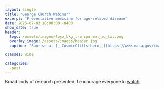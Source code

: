```yaml
---
layout: single
title: "George Church Webinar"
excerpt: "Preventative medicine for age-related disease"
date: 2025-07-03 18:00:00 -0400
show_date: true
header:
  logo: /assets/images/logo_bkg_transparent_no_txt.png
  overlay_image: /assets/images/header.jpg
  caption: "Sunrise at [__CosmicCliffs-hero__](https://www.nasa.gov/image-article/nasas-webb-reveals-cosmic-cliffs-glittering-landscape-of-star-birth/)"

classes: wide

categories:
  -post
---
```

Broad body of research presented. I encourage everyone to [watch](https://cbiit.webex.com/recordingservice/sites/cbiit/recording/ef46955cd5b94928b905ef8f3ff16f81/playback).
